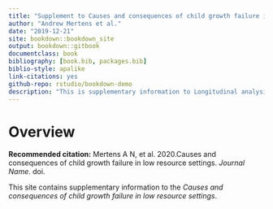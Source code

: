 ```yaml
--- 
title: "Supplement to Causes and consequences of child growth failure in low resource settings"
author: "Andrew Mertens et al."
date: "2019-12-21"
site: bookdown::bookdown_site
output: bookdown::gitbook
documentclass: book
bibliography: [book.bib, packages.bib]
biblio-style: apalike
link-citations: yes
github-repo: rstudio/bookdown-demo
description: "This is supplementary information to Longitudinal analysis of early childhood stunting in low-resource settings"
---
```


# Overview

**Recommended citation:** Mertens A N, et al. 2020.Causes and consequences of child growth failure in low resource settings. *Journal Name*. doi. 

This site contains supplementary information to the *Causes and consequences of child growth failure in low resource settings*. 



